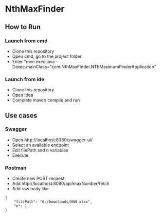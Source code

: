 # NthMaxFinder  

## How to Run 

### Launch from cmd
* Clone this repository 
* Open cmd, go to the project folder
* Enter "mvn exec:java -Dexec.mainClass="com.NthMaxFinder.NThMaximumFinderApplication"

### Launch from ide
* Clone this repository
* Open Idea 
* Сomplete maven compile and run

## Use cases

### Swagger
* Open http://localhost:8080/swagger-ui/
* Select an available endpoint 
* Edit filePath and n variables 
* Execute

### Postman
* Create new POST request
* Add http://localhost:8080/api/maxNumber/fetch
* Add raw body like 
```
{
    "filePath": "G:/Downloads/NNN.xlsx",
    "n": 1
}
```


